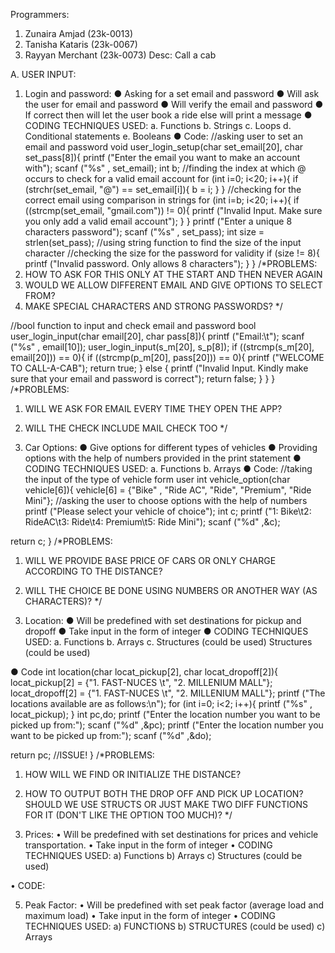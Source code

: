 Programmers:
1.	Zunaira Amjad (23k-0013)
2.	Tanisha Kataris (23k-0067)
3.	Rayyan Merchant (23k-0073)
Desc: Call a cab


A.	USER INPUT:
1.	Login and password:
●	Asking for a set email and password
●	Will ask the user for email and password 
●	Will verify the email and password 
●	If correct then will let the user book a ride else will print a message
●	CODING TECHNIQUES USED:
a.	Functions
b.	Strings
c.	Loops
d.	Conditional statements
e.	Booleans
●	Code:
//asking user to set an email and password
void user_login_setup(char set_email[20], char set_pass[8]){
    printf ("Enter the email you want to make an account with");
    scanf ("%s" , set_email);
    int b;
    //finding the index at which @ occurs to check for a valid email account
    for (int i=0; i<20; i++){
         if (strchr(set_email, "@") == set_email[i]){
            b = i;
         }
    }
    //checking for the correct email using comparison in strings
    for (int i=b; i<20; i++){
        if ((strcmp(set_email, "gmail.com")) != 0){
            printf ("Invalid Input. Make sure you only add a valid email account");
        }
    }
    printf ("Enter a unique 8 characters password");
    scanf ("%s" , set_pass);
    int size = strlen(set_pass); //using string function to find the size of the input character
    //checking the size for the password for validity
    if (size != 8){
        printf ("Invalid password. Only allows 8 characters");
    }
}
/*PROBLEMS:
1. HOW TO ASK FOR THIS ONLY AT THE START AND THEN NEVER AGAIN
2. WOULD WE ALLOW DIFFERENT EMAIL AND GIVE OPTIONS TO SELECT FROM?
3. MAKE SPECIAL CHARACTERS AND STRONG PASSWORDS?
*/

//bool function to input and check email and password
bool user_login_input(char email[20], char pass[8]){
    printf ("Email:\t");
    scanf ("%s" , email[10]);
    user_login_input(s_m[20], s_p[8]);
    if ((strcmp(s_m[20], email[20])) == 0){
        if ((strcmp(p_m[20], pass[20])) == 0){
            printf ("WELCOME TO CALL-A-CAB");
            return true;
        }
        else {
            printf ("Invalid Input. Kindly make sure that your email and password is correct");
            return false;
        }
    }
}
/*PROBLEMS:
1. WILL WE ASK FOR EMAIL EVERY TIME THEY OPEN THE APP?
2. WILL THE CHECK INCLUDE MAIL CHECK TOO
*/





2.	Car Options:
●	Give options for different types of vehicles
●	Providing options with the help of numbers provided in the print statement
●	CODING TECHNIQUES USED:
a.	Functions
b.	Arrays
●	Code:
//taking the input of the type of vehicle form user
int vehicle_option(char vehicle[6]){
    vehicle[6] = {"Bike" , "Ride AC", "Ride", "Premium", "Ride Mini"};
    //asking the user to choose options with the help of numbers
    printf ("Please select your vehicle of choice");
    int c;
    printf ("1: Bike\t2: RideAC\t3: Ride\t4: Premium\t5: Ride Mini");
    scanf ("%d" ,&c);

return c;
}
/*PROBLEMS:
1. WILL WE PROVIDE BASE PRICE OF CARS OR ONLY CHARGE ACCORDING TO THE DISTANCE?
2. WILL THE CHOICE BE DONE USING NUMBERS OR ANOTHER WAY (AS CHARACTERS)?
*/


3.	Location:
●	Will be predefined with set destinations for pickup and dropoff
●	Take input in the form of integer
●	CODING TECHNIQUES USED:
a.	Functions
b.	Arrays
c.	Structures (could be used) Structures (could be used)

●	Code
int location(char locat_pickup[2], char locat_dropoff[2]){
    locat_pickup[2] = {"1. FAST-NUCES \t", "2. MILLENIUM MALL"};
    locat_dropoff[2] = {"1. FAST-NUCES \t", "2. MILLENIUM MALL"};
    printf ("The locations available are as follows:\n");
    for (int i=0; i<2; i++){
        printf ("%s" , locat_pickup);
    }
    int pc,do;
    printf ("Enter the location number you want to be picked up from:");
    scanf ("%d" ,&pc);
    printf ("Enter the location number you want to be picked up from:");
    scanf ("%d" ,&do);

return pc; //ISSUE!
}
/*PROBLEMS:
1. HOW WILL WE FIND OR INITIALIZE THE DISTANCE?
2. HOW TO OUTPUT BOTH THE DROP OFF AND PICK UP LOCATION? SHOULD WE USE STRUCTS OR JUST MAKE TWO DIFF FUNCTIONS FOR IT (DON'T LIKE THE OPTION TOO MUCH)?
*/


4.	Prices:
•	Will be predefined with set destinations for prices and vehicle transportation.
•	Take input in the form of integer
•	CODING TECHNIQUES USED:
a)	Functions
b)	Arrays
c)	Structures (could be used)

•	CODE:
 


5. Peak Factor:
•	Will be predefined with set peak factor (average load and maximum load)
•	Take input in the form of integer
•	CODING TECHNIQUES USED:
a)	FUNCTIONS
b)	STRUCTURES (could be used)
c)	Arrays

 
 


